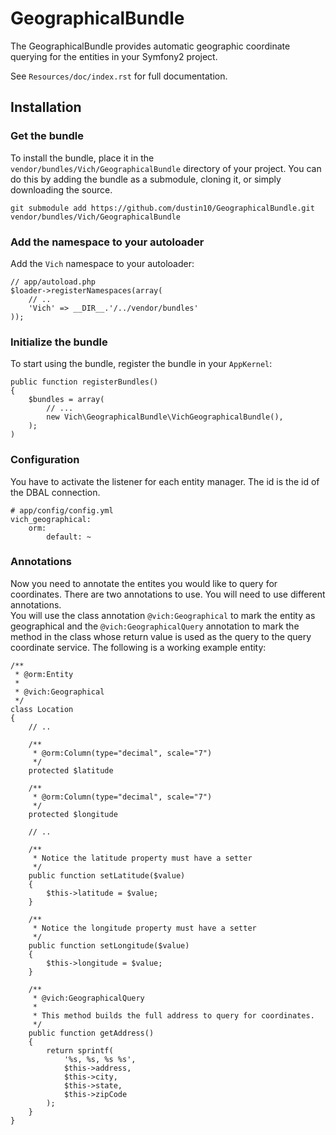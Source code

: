 GeographicalBundle
==========

The GeographicalBundle provides automatic geographic coordinate querying for the 
entities in your Symfony2 project.

See `Resources/doc/index.rst` for full documentation.

## Installation

### Get the bundle

To install the bundle, place it in the `vendor/bundles/Vich/GeographicalBundle` 
directory of your project. You can do this by adding the bundle as a submodule, 
cloning it, or simply downloading the source.

    git submodule add https://github.com/dustin10/GeographicalBundle.git vendor/bundles/Vich/GeographicalBundle

### Add the namespace to your autoloader

Add the `Vich` namespace to your autoloader:

    // app/autoload.php
    $loader->registerNamespaces(array(
        // ..
        'Vich' => __DIR__.'/../vendor/bundles'
    ));

### Initialize the bundle

To start using the bundle, register the bundle in your `AppKernel`:

    public function registerBundles()
    {
        $bundles = array(
            // ...
            new Vich\GeographicalBundle\VichGeographicalBundle(),
        );
    )

### Configuration

You have to activate the listener for each entity manager. The id is the id of 
the DBAL connection.

    # app/config/config.yml
    vich_geographical:
        orm:
            default: ~

### Annotations

Now you need to annotate the entites you would like to query for coordinates. 
There are two annotations to use. You will need to use different annotations.  
You will use the class annotation `@vich:Geographical` to mark the entity as 
geographical and the `@vich:GeographicalQuery` annotation to mark the method in 
the class whose return value is used as the query to the query coordinate service. 
The following is a working example entity:
    
    /**
     * @orm:Entity
     *
     * @vich:Geographical
     */
    class Location
    {
        // ..
        
        /**
         * @orm:Column(type="decimal", scale="7")
         */
        protected $latitude

        /**
         * @orm:Column(type="decimal", scale="7")
         */
        protected $longitude

        // ..

        /**
         * Notice the latitude property must have a setter
         */
        public function setLatitude($value)
        {
            $this->latitude = $value;
        }
        
        /**
         * Notice the longitude property must have a setter
         */
        public function setLongitude($value)
        {
            $this->longitude = $value;
        }

        /**
         * @vich:GeographicalQuery
         *
         * This method builds the full address to query for coordinates.
         */
        public function getAddress()
        {
            return sprintf(
                '%s, %s, %s %s',
                $this->address,
                $this->city,
                $this->state,
                $this->zipCode
            );
        }
    }